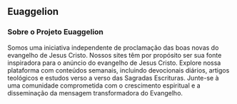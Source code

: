 ## Euaggelion

### Sobre o Projeto Euaggelion
Somos uma iniciativa independente de proclamação das boas novas do evangelho de Jesus Cristo. Nossos sites têm por propósito ser sua fonte inspiradora para o anúncio do evangelho de Jesus Cristo. Explore nossa plataforma com conteúdos semanais, incluindo devocionais diários, artigos teológicos e estudos verso a verso das Sagradas Escrituras. Junte-se à uma comunidade comprometida com o crescimento espiritual e a disseminação da mensagem transformadora do Evangelho.